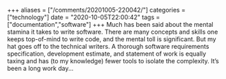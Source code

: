 +++
aliases = ["/comments/20201005-220042/"]
categories = ["technology"]
date = "2020-10-05T22:00:42"
tags = ["documentation","software"]
+++
Much has been said about the mental stamina it takes to write software. There are many concepts and skills one keeps top-of-mind to write code, and the mental toll is significant. But my hat goes off to the technical writers. A thorough software requirements specification, development estimate, and statement of work is equally taxing and has (to my knowledge) fewer tools to isolate the complexity. It’s been a long work day...

